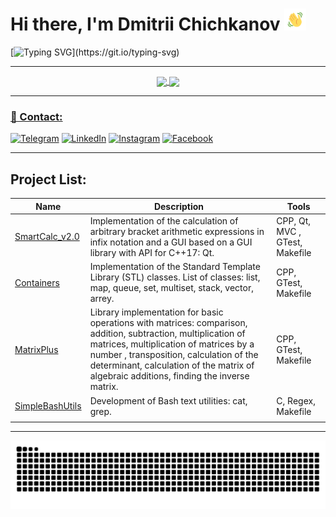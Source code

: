 # Hi there, I'm Dmitrii Chichkanov <img src="https://github.com/mrdamos69/mrdamos69/blob/main/.github/assets/hey.gif?raw=true" height="35px" width="35px">

[![Typing SVG](https://readme-typing-svg.herokuapp.com?color=%2336BCF7&lines=Welcome+to+my+GitHub+profile!)](https://git.io/typing-svg)
___
<div align="center">
<a href="https://github.com/mrdamos69/mrdamos69">
  <img align="center" src="https://github-readme-stats.vercel.app/api/top-langs/?username=mrdamos69&theme=dracula&hide_langs_below=1" />
</a>
<a href="https://github.com/mrdamos69/mrdamos69">
<img align="center" src="https://github-readme-stats.vercel.app/api?username=mrdamos69&show_icons=true&theme=dracula"
</a>
</div>

___
### 📱 Contact:

[![Telegram](https://img.shields.io/badge/Telegram-2CA5E0?style=for-the-badge&logo=telegram&logoColor=white)](https://t.me/mrdamos69)
[![LinkedIn](https://img.shields.io/badge/linkedin-%230077B5.svg?style=for-the-badge&logo=linkedin&logoColor=white)](https://www.linkedin.com/in/dmitrii-chichkanov-29a23a256/)
[![Instagram](https://img.shields.io/badge/Instagram-1877F2?style=for-the-badge&logo=instagram&logoColor=white)](https://www.instagram.com/mrdamos69/)
[![Facebook](https://img.shields.io/badge/Facebook-1877F2?style=for-the-badge&logo=facebook&logoColor=white)](https://www.facebook.com/dmitry.chichkanov.5)
___

## Project List:
| Name | Description | Tools |
| --- | --- | --- |
| [SmartCalc_v2.0](https://github.com/mrdamos69/SmartCalc_v2.0)| Implementation of the calculation of arbitrary bracket arithmetic expressions in infix notation and a GUI based on a GUI library with API for C++17: Qt.  | 	CPP, Qt, MVC , GTest, Makefile |
| [Containers](https://github.com/mrdamos69/Containers) | Implementation of the Standard Template Library (STL) classes. List of classes: list, map, queue, set, multiset, stack, vector, arrey. | CPP, GTest, Makefile |
| [MatrixPlus](https://github.com/mrdamos69/MatrixPlus) | Library implementation for basic operations with matrices: comparison, addition, subtraction, multiplication of matrices, multiplication of matrices by a number , transposition, calculation of the determinant, calculation of the matrix of algebraic additions, finding the inverse matrix. | CPP, GTest, Makefile |
| [SimpleBashUtils](https://github.com/mrdamos69/SimpleBashUtils) | Development of Bash text utilities: cat, grep. | C, Regex, Makefile |
| | |
___

![Snake animation](https://github.com/mrdamos69/mrdamos69/blob/output/github-contribution-grid-snake.svg)
